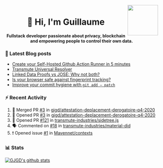 <img align='right' src='https://user-images.githubusercontent.com/5713670/87202985-820dcb80-c2b6-11ea-9f56-7ec461c497c3.gif' width='100"'>

<h1 align="center">👋 Hi, I'm Guillaume</h1>
<h4 align="center">Fullstack developer passionate about privacy, blockchain and empowering people to control their own data.

### 📝 Latest Blog posts

<!-- BLOG-POST-LIST:START -->
- [Create your Self-Hosted Github Action Runner in 5 minutes](https://medium.com/@gjgd/create-your-self-hosted-github-action-runner-in-5-minutes-a9eff615edc4?source=rss-35e0d58bf235------2)
- [Transmute Universal Resolver](https://medium.com/transmute-techtalk/transmute-universal-resolver-b6c8509858f?source=rss-35e0d58bf235------2)
- [Linked Data Proofs vs JOSE: Why not both?](https://medium.com/transmute-techtalk/linked-data-proofs-vs-jose-why-not-both-1594393418cc?source=rss-35e0d58bf235------2)
- [Is your browser safe against fingerprint tracking?](https://medium.com/@gjgd/is-your-browser-safe-against-fingerprint-tracking-6126952b805b?source=rss-35e0d58bf235------2)
- [Improve your commit hygiene with `git add — patch`](https://medium.com/transmute-techtalk/improve-your-commit-hygiene-with-git-add-patch-3b7dd9c117c4?source=rss-35e0d58bf235------2)
<!-- BLOG-POST-LIST:END -->

### :zap: Recent Activity

<!--START_SECTION:activity-->
1. 🎉 Merged PR [#3](https://github.com/gjgd/attestation-deplacement-derogatoire-q4-2020/pull/3) in [gjgd/attestation-deplacement-derogatoire-q4-2020](https://github.com/gjgd/attestation-deplacement-derogatoire-q4-2020)
2. 💪 Opened PR [#3](https://github.com/gjgd/attestation-deplacement-derogatoire-q4-2020/pull/3) in [gjgd/attestation-deplacement-derogatoire-q4-2020](https://github.com/gjgd/attestation-deplacement-derogatoire-q4-2020)
3. 💪 Opened PR [#121](https://github.com/transmute-industries/sidetree.js/pull/121) in [transmute-industries/sidetree.js](https://github.com/transmute-industries/sidetree.js)
4. 🗣 Commented on [#18](https://github.com/transmute-industries/material-did/issues/18) in [transmute-industries/material-did](https://github.com/transmute-industries/material-did)
5. ❗️ Opened issue [#1](https://github.com/Mavennet/contexts/issues/1) in [Mavennet/contexts](https://github.com/Mavennet/contexts)
<!--END_SECTION:activity-->

### 📊 Stats

[![GJGD's github stats](https://github-readme-stats.vercel.app/api?username=gjgd&count_private=true&show_icons=true&custom_title=My%20Github%20Stats)](https://github.com/anuraghazra/github-readme-stats)
